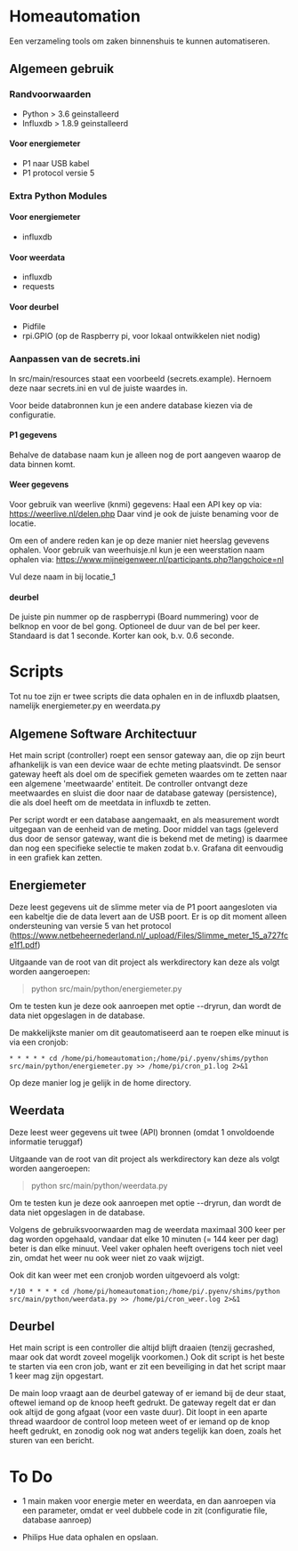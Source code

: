 # Homeautomation

Een verzameling tools om zaken binnenshuis te kunnen automatiseren.

## Algemeen gebruik

### Randvoorwaarden
* Python > 3.6 geinstalleerd
* Influxdb > 1.8.9 geinstalleerd

#### Voor energiemeter
* P1 naar USB kabel
* P1 protocol versie 5

### Extra Python Modules

#### Voor energiemeter
* influxdb

#### Voor weerdata
* influxdb
* requests

#### Voor deurbel
* Pidfile
* rpi.GPIO (op de Raspberry pi, voor lokaal ontwikkelen niet nodig)


### Aanpassen van de secrets.ini
In src/main/resources staat een voorbeeld (secrets.example). 
Hernoem deze naar secrets.ini en vul de juiste waardes in.

Voor beide databronnen kun je een andere database kiezen via de configuratie.

#### P1 gegevens
Behalve de database naam kun je alleen nog de port aangeven waarop de data binnen komt.

#### Weer gegevens
Voor gebruik van weerlive (knmi) gegevens:
Haal een API key op via: https://weerlive.nl/delen.php
Daar vind je ook de juiste benaming voor de locatie.

Om een of andere reden kan je op deze manier niet heerslag gevevens ophalen. 
Voor gebruik van weerhuisje.nl kun je een weerstation naam ophalen via:
https://www.mijneigenweer.nl/participants.php?langchoice=nl

Vul deze naam in bij locatie_1

#### deurbel
De juiste pin nummer op de raspberrypi (Board nummering) voor de belknop en voor de bel gong.
Optioneel de duur van de bel per keer. Standaard is dat 1 seconde. Korter kan ook, b.v. 0.6 seconde.

# Scripts
Tot nu toe zijn er twee scripts die data ophalen en in de influxdb plaatsen, namelijk energiemeter.py en weerdata.py

## Algemene Software Architectuur
Het main script (controller) roept een sensor gateway aan, die op zijn beurt afhankelijk is van een device waar de echte meting plaatsvindt. 
De sensor gateway heeft als doel om de specifiek gemeten waardes om te zetten naar een algemene 'meetwaarde' entiteit.
De controller ontvangt deze meetwaardes en sluist die door naar de database gateway (persistence), 
die als doel heeft om de meetdata in influxdb te zetten.

Per script wordt er een database aangemaakt, en als measurement wordt uitgegaan van de eenheid van de meting.
Door middel van tags (geleverd dus door de sensor gateway, want die is bekend met de meting) 
is daarmee dan nog een specifieke selectie te maken zodat b.v. Grafana dit eenvoudig in een grafiek kan zetten.


## Energiemeter
Deze leest gegevens uit de slimme meter via de P1 poort aangesloten via een kabeltje die de data levert aan de USB poort.
Er is op dit moment alleen ondersteuning van versie 5 van het protocol 
(https://www.netbeheernederland.nl/_upload/Files/Slimme_meter_15_a727fce1f1.pdf)

Uitgaande van de root van dit project als werkdirectory kan deze als volgt worden aangeroepen:
> python src/main/python/energiemeter.py

Om te testen kun je deze ook aanroepen met optie --dryrun, dan wordt de data niet opgeslagen in de database.

De makkelijkste manier om dit geautomatiseerd aan te roepen elke minuut is via een cronjob:
``` 
* * * * * cd /home/pi/homeautomation;/home/pi/.pyenv/shims/python src/main/python/energiemeter.py >> /home/pi/cron_p1.log 2>&1
```


Op deze manier log je gelijk in de home directory.

## Weerdata
Deze leest weer gegevens uit twee (API) bronnen (omdat 1 onvoldoende informatie teruggaf) 

Uitgaande van de root van dit project als werkdirectory kan deze als volgt worden aangeroepen:
> python src/main/python/weerdata.py

Om te testen kun je deze ook aanroepen met optie --dryrun, dan wordt de data niet opgeslagen in de database.

Volgens de gebruiksvoorwaarden mag de weerdata maximaal 300 keer per dag worden opgehaald, 
vandaar dat elke 10 minuten (= 144 keer per dag) beter is dan elke minuut. 
Veel vaker ophalen heeft overigens toch niet veel zin, omdat het weer nu ook weer niet zo vaak wijzigt.

Ook dit kan weer met een cronjob worden uitgevoerd als volgt:

```
*/10 * * * * cd /home/pi/homeautomation;/home/pi/.pyenv/shims/python src/main/python/weerdata.py >> /home/pi/cron_weer.log 2>&1
```

## Deurbel
Het main script is een controller die altijd blijft draaien (tenzij gecrashed, maar ook dat wordt zoveel mogelijk voorkomen.)
Ook dit script is het beste te starten via een cron job, want er zit een beveiliging in dat het script maar 1 keer mag zijn opgestart.

De main loop vraagt aan de deurbel gateway of er iemand bij de deur staat, oftewel iemand op de knoop heeft gedrukt.
De gateway regelt dat er dan ook altijd de gong afgaat (voor een vaste duur). 
Dit loopt in een aparte thread waardoor de control loop meteen weet of er iemand op de knop heeft gedrukt, 
en zonodig ook nog wat anders tegelijk kan doen, zoals het sturen van een bericht.

# To Do
* 1 main maken voor energie meter en weerdata, en dan aanroepen via een parameter, omdat er veel dubbele code in zit (configuratie file, database aanroep)

* Philips Hue data ophalen en opslaan.